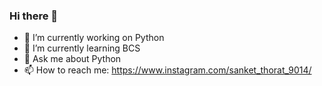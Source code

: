 ### Hi there 👋

- 🔭 I’m currently working on Python 
- 🌱 I’m currently learning BCS
- 💬 Ask me about Python
- 📫 How to reach me: https://www.instagram.com/sanket_thorat_9014/
